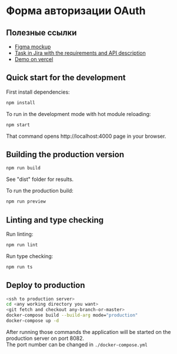 # Форма авторизации OAuth

## Полезные ссылки

* [Figma mockup](https://www.figma.com/design/5UrARVqMLyo9AMtXAFA8CK/%D0%9B%D0%B5%D0%BD%D1%82%D0%B0-(%D0%B7%D0%B0%D0%B4%D0%B0%D1%87%D0%B8)?node-id=7493-3306&t=MkcILWfCXbOg8skx-0)
* [Task in Jira with the requirements and API description](https://asdcor.atlassian.net/browse/LM-2171)
* [Demo on vercel](https://oauth-form.vercel.app/)


## Quick start for the development

First install dependencies:

```sh
npm install
```

To run in the development mode with hot module reloading:

```sh
npm start
```

That command opens http://localhost:4000 page in your browser.


## Building the production version

```sh
npm run build
```
See "dist" folder for results.

To run the production build:

```sh
npm run preview
```


## Linting and type checking

Run linting:

```sh
npm run lint
```

Run type checking:

```sh
npm run ts
```

## Deploy to production

```sh
<ssh to production server>
cd <any working directory you want>
<git fetch and checkout any-branch-or-master>
docker-compose build --build-arg mode="production"
docker-compose up -d
```

After running those commands the application will be started on the production server on port 8082.  
The port number can be changed in `./docker-compose.yml`

